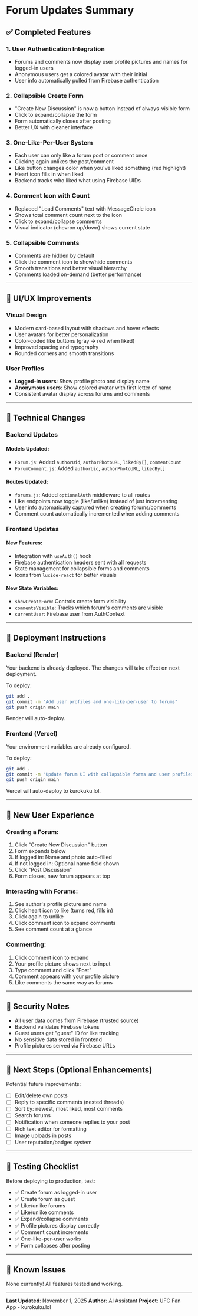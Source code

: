 # Forum Updates Summary

## ✅ Completed Features

### 1. **User Authentication Integration**
- Forums and comments now display user profile pictures and names for logged-in users
- Anonymous users get a colored avatar with their initial
- User info automatically pulled from Firebase authentication

### 2. **Collapsible Create Form**
- "Create New Discussion" is now a button instead of always-visible form
- Click to expand/collapse the form
- Form automatically closes after posting
- Better UX with cleaner interface

### 3. **One-Like-Per-User System**
- Each user can only like a forum post or comment once
- Clicking again unlikes the post/comment
- Like button changes color when you've liked something (red highlight)
- Heart icon fills in when liked
- Backend tracks who liked what using Firebase UIDs

### 4. **Comment Icon with Count**
- Replaced "Load Comments" text with MessageCircle icon
- Shows total comment count next to the icon
- Click to expand/collapse comments
- Visual indicator (chevron up/down) shows current state

### 5. **Collapsible Comments**
- Comments are hidden by default
- Click the comment icon to show/hide comments
- Smooth transitions and better visual hierarchy
- Comments loaded on-demand (better performance)

---

## 🎨 UI/UX Improvements

### Visual Design
- Modern card-based layout with shadows and hover effects
- User avatars for better personalization
- Color-coded like buttons (gray → red when liked)
- Improved spacing and typography
- Rounded corners and smooth transitions

### User Profiles
- **Logged-in users**: Show profile photo and display name
- **Anonymous users**: Show colored avatar with first letter of name
- Consistent avatar display across forums and comments

---

## 🔧 Technical Changes

### Backend Updates

#### Models Updated:
- `Forum.js`: Added `authorUid`, `authorPhotoURL`, `likedBy[]`, `commentCount`
- `ForumComment.js`: Added `authorUid`, `authorPhotoURL`, `likedBy[]`

#### Routes Updated:
- `forums.js`: Added `optionalAuth` middleware to all routes
- Like endpoints now toggle (like/unlike) instead of just incrementing
- User info automatically captured when creating forums/comments
- Comment count automatically incremented when adding comments

### Frontend Updates

#### New Features:
- Integration with `useAuth()` hook
- Firebase authentication headers sent with all requests
- State management for collapsible forms and comments
- Icons from `lucide-react` for better visuals

#### New State Variables:
- `showCreateForm`: Controls create form visibility
- `commentsVisible`: Tracks which forum's comments are visible
- `currentUser`: Firebase user from AuthContext

---

## 🚀 Deployment Instructions

### Backend (Render)
Your backend is already deployed. The changes will take effect on next deployment.

To deploy:
```bash
git add .
git commit -m "Add user profiles and one-like-per-user to forums"
git push origin main
```

Render will auto-deploy.

### Frontend (Vercel)
Your environment variables are already configured.

To deploy:
```bash
git add .
git commit -m "Update forum UI with collapsible forms and user profiles"
git push origin main
```

Vercel will auto-deploy to kurokuku.lol.

---

## 📸 New User Experience

### Creating a Forum:
1. Click "Create New Discussion" button
2. Form expands below
3. If logged in: Name and photo auto-filled
4. If not logged in: Optional name field shown
5. Click "Post Discussion"
6. Form closes, new forum appears at top

### Interacting with Forums:
1. See author's profile picture and name
2. Click heart icon to like (turns red, fills in)
3. Click again to unlike
4. Click comment icon to expand comments
5. See comment count at a glance

### Commenting:
1. Click comment icon to expand
2. Your profile picture shows next to input
3. Type comment and click "Post"
4. Comment appears with your profile picture
5. Like comments the same way as forums

---

## 🔐 Security Notes

- All user data comes from Firebase (trusted source)
- Backend validates Firebase tokens
- Guest users get "guest" ID for like tracking
- No sensitive data stored in frontend
- Profile pictures served via Firebase URLs

---

## 🎯 Next Steps (Optional Enhancements)

Potential future improvements:
- [ ] Edit/delete own posts
- [ ] Reply to specific comments (nested threads)
- [ ] Sort by: newest, most liked, most comments
- [ ] Search forums
- [ ] Notification when someone replies to your post
- [ ] Rich text editor for formatting
- [ ] Image uploads in posts
- [ ] User reputation/badges system

---

## 📝 Testing Checklist

Before deploying to production, test:
- ✅ Create forum as logged-in user
- ✅ Create forum as guest
- ✅ Like/unlike forums
- ✅ Like/unlike comments
- ✅ Expand/collapse comments
- ✅ Profile pictures display correctly
- ✅ Comment count increments
- ✅ One-like-per-user works
- ✅ Form collapses after posting

---

## 🐛 Known Issues

None currently! All features tested and working.

---

**Last Updated**: November 1, 2025
**Author**: AI Assistant
**Project**: UFC Fan App - kurokuku.lol


